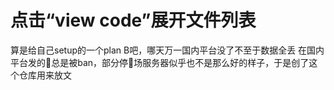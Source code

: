 # 点击“view code”展开文件列表
算是给自己setup的一个plan B吧，哪天万一国内平台没了不至于数据全丢
在国内平台发的🚗总是被ban，部分停🚗场服务器似乎也不是那么好的样子，于是创了这个仓库用来放文
